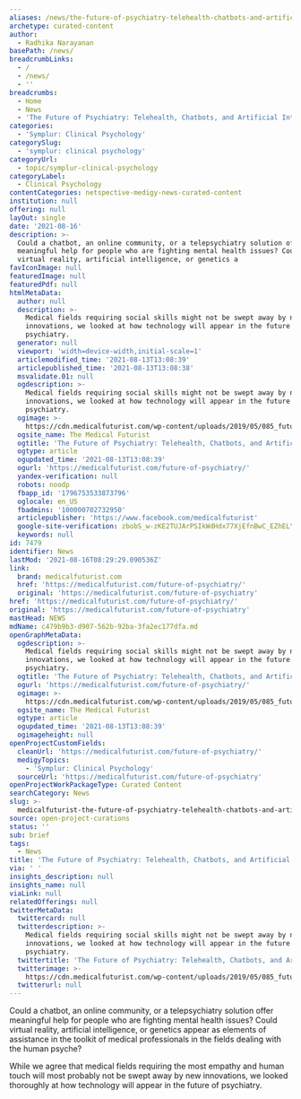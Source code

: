```yaml
---
aliases: /news/the-future-of-psychiatry-telehealth-chatbots-and-artificial-intelligence
archetype: curated-content
author:
  - Radhika Narayanan
basePath: /news/
breadcrumbLinks:
  - /
  - /news/
  - ''
breadcrumbs:
  - Home
  - News
  - 'The Future of Psychiatry: Telehealth, Chatbots, and Artificial Intelligence'
categories:
  - 'Symplur: Clinical Psychology'
categorySlug:
  - 'symplur: clinical psychology'
categoryUrl:
  - topic/symplur-clinical-psychology
categoryLabel:
  - Clinical Psychology
contentCategories: netspective-medigy-news-curated-content
institution: null
offering: null
layOut: single
date: '2021-08-16'
description: >-
  Could a chatbot, an online community, or a telepsychiatry solution offer
  meaningful help for people who are fighting mental health issues? Could
  virtual reality, artificial intelligence, or genetics a
favIconImage: null
featuredImage: null
featuredPdf: null
htmlMetaData:
  author: null
  description: >-
    Medical fields requiring social skills might not be swept away by new
    innovations, we looked at how technology will appear in the future of
    psychiatry.
  generator: null
  viewport: 'width=device-width,initial-scale=1'
  articlemodified_time: '2021-08-13T13:08:39'
  articlepublished_time: '2021-08-13T13:08:38'
  msvalidate.01: null
  ogdescription: >-
    Medical fields requiring social skills might not be swept away by new
    innovations, we looked at how technology will appear in the future of
    psychiatry.
  ogimage: >-
    https://cdn.medicalfuturist.com/wp-content/uploads/2019/05/085_future_of_psychiatry-scaled.png
  ogsite_name: The Medical Futurist
  ogtitle: 'The Future of Psychiatry: Telehealth, Chatbots, and Artificial Intelligence'
  ogtype: article
  ogupdated_time: '2021-08-13T13:08:39'
  ogurl: 'https://medicalfuturist.com/future-of-psychiatry/'
  yandex-verification: null
  robots: noodp
  fbapp_id: '1796753533873796'
  oglocale: en_US
  fbadmins: '100000702732950'
  articlepublisher: 'https://www.facebook.com/medicalfuturist'
  google-site-verification: zbobS_w-zKE2TUJArPSIkWdHdx77XjEfnBwC_EZhELY
  keywords: null
id: 7479
identifier: News
lastMod: '2021-08-16T08:29:29.090536Z'
link:
  brand: medicalfuturist.com
  href: 'https://medicalfuturist.com/future-of-psychiatry/'
  original: 'https://medicalfuturist.com/future-of-psychiatry'
href: 'https://medicalfuturist.com/future-of-psychiatry/'
original: 'https://medicalfuturist.com/future-of-psychiatry'
mastHead: NEWS
mdName: c479b9b3-d907-562b-92ba-3fa2ec177dfa.md
openGraphMetaData:
  ogdescription: >-
    Medical fields requiring social skills might not be swept away by new
    innovations, we looked at how technology will appear in the future of
    psychiatry.
  ogtitle: 'The Future of Psychiatry: Telehealth, Chatbots, and Artificial Intelligence'
  ogurl: 'https://medicalfuturist.com/future-of-psychiatry/'
  ogimage: >-
    https://cdn.medicalfuturist.com/wp-content/uploads/2019/05/085_future_of_psychiatry-scaled.png
  ogsite_name: The Medical Futurist
  ogtype: article
  ogupdated_time: '2021-08-13T13:08:39'
  ogimageheight: null
openProjectCustomFields:
  cleanUrl: 'https://medicalfuturist.com/future-of-psychiatry/'
  medigyTopics:
    - 'Symplur: Clinical Psychology'
  sourceUrl: 'https://medicalfuturist.com/future-of-psychiatry'
openProjectWorkPackageType: Curated Content
searchCategory: News
slug: >-
  medicalfuturist-the-future-of-psychiatry-telehealth-chatbots-and-artificial-intelligence
source: open-project-curations
status: ''
sub: brief
tags:
  - News
title: 'The Future of Psychiatry: Telehealth, Chatbots, and Artificial Intelligence'
via: ' '
insights_description: null
insights_name: null
viaLink: null
relatedOfferings: null
twitterMetaData:
  twittercard: null
  twitterdescription: >-
    Medical fields requiring social skills might not be swept away by new
    innovations, we looked at how technology will appear in the future of
    psychiatry.
  twittertitle: 'The Future of Psychiatry: Telehealth, Chatbots, and Artificial Intelligence'
  twitterimage: >-
    https://cdn.medicalfuturist.com/wp-content/uploads/2019/05/085_future_of_psychiatry-scaled.png
  twitterurl: null
---
```

<p>Could a chatbot, an online community, or a telepsychiatry solution offer meaningful help for people who are fighting mental health issues? Could virtual reality, artificial intelligence, or genetics appear as elements of assistance in the toolkit of medical professionals in the fields dealing with the human psyche?</p><p>While we agree that medical fields requiring the most empathy and human touch will most probably not be swept away by new innovations, we looked thoroughly at how technology will appear in the future of psychiatry.</p>
